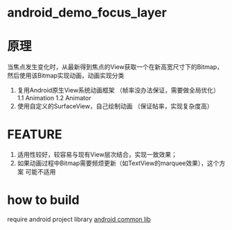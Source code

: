 android_demo_focus_layer
========================


原理
========================
当焦点发生变化时，从最新得到焦点的View获取一个在新高宽尺寸下的Bitmap，
然后使用该Bitmap实现动画，动画实现分类

1.  复用Android原生View系统动画框架 （帧率没办法保证，需要做全局优化）
     1.1 Animation
     1.2 Animator
2. 使用自定义的SurfaceView，自己绘制动画 （保证帖率，实现复杂度高）

FEATURE
========================
1. 适用性较好，较容易与现有View层次结合，实现一致效果；
2. 如果动画过程中Bitmap需要频烦更新（如TextView的marquee效果），这个方案
可能不适用

how to build
========================
require android project library [android common lib](https://github.com/luoqii/android_common_lib)

